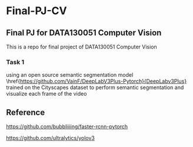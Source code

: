# Final-PJ-CV

## Final PJ for DATA130051 Computer Vision

This is a repo for final project of DATA130051 Computer Vision
### Task 1
using an open source semantic segmentation model \href{https://github.com/VainF/DeepLabV3Plus-Pytorch}{DeepLabv3Plus} trained on the Cityscapes dataset to perform semantic segmentation and visualize each frame of the video

## Reference
https://github.com/bubbliiiing/faster-rcnn-pytorch

https://github.com/ultralytics/yolov3
